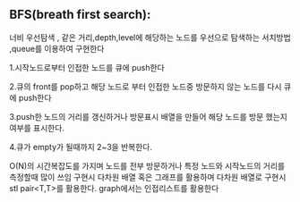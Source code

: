 

BFS(breath first search):
-
너비 우선탐색 , 같은 거리,depth,level에 해당하는 노드를 우선으로 탐색하는 서치방법 ,queue를 이용하여 구현한다

1.시작노드로부터 인접한 노드를 큐에 push한다

2.큐의 front를 pop하고 해당 노드로 부터 인접한 노드중 방문하지 않는 노드를 다시 큐에 push한다 

3.push한 노드의 거리를 갱신하거나 방문표시 배열을 만들어 해당 노드를 방문 했는지 여부를 표시한다.

4.큐가 empty가 될때까지 2~3을 반복한다.


O(N)의 시간복잡도를 가지며 노드를 전부 방문하거나 특정 노드와 시작노드의 거리를 측정할때 많이 쓰임 
구현시 다차원 배열 혹은 그래프를 활용하며 다차원 배열로 구현시 stl pair<T,T>를 활용한다. graph에서는 인접리스트를 활용한다
